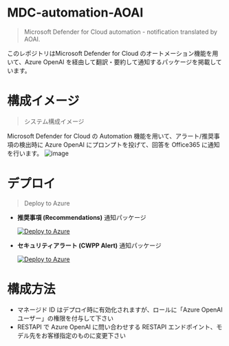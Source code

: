 # MDC-automation-AOAI
>Microsoft Defender for Cloud automation - notification translated by AOAI.

このレポジトリはMicrosoft Defender for Cloud のオートメーション機能を用いて、Azure OpenAI を経由して翻訳・要約して通知するパッケージを掲載しています。

# 構成イメージ
>システム構成イメージ

Microsoft Defender for Cloud の Automation 機能を用いて、アラート/推奨事項の検出時に Azure OpenAI にプロンプトを投げて、回答を Office365 に通知を行います。
![image](https://github.com/hisashin0728/MDC-automation-AOAI/assets/55295601/39af8d43-1d47-40b7-9d65-9dba7462b939)

# デプロイ
> Deploy to Azure

- **推奨事項 (Recommendations)** 通知パッケージ<p>
[![Deploy to Azure](https://aka.ms/deploytoazurebutton)](https://portal.azure.com/#create/Microsoft.Template/uri/https%3A%2F%2Fraw.githubusercontent.com%2Fhisashin0728%2FMDC-automation-AOAI%2Fmain%2FMDC-automation-recommendation-AOAI.json)
- **セキュリティアラート (CWPP Alert)** 通知パッケージ<p>
[![Deploy to Azure](https://aka.ms/deploytoazurebutton)](https://portal.azure.com/#create/Microsoft.Template/uri/https%3A%2F%2Fraw.githubusercontent.com%2Fhisashin0728%2FMDC-automation-AOAI%2Fmain%2FMDC-automation-alert-AOAI.json)

# 構成方法
- マネージド ID はデプロイ時に有効化されますが、ロールに「Azure OpenAI ユーザー」の権限を付与して下さい
- RESTAPI で Azure OpenAI に問い合わせする RESTAPI エンドポイント、モデル先をお客様指定のものに変更下さい
